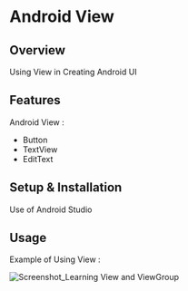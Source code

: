 # Android View

## Overview
Using View in Creating Android UI

## Features
Android View :
- Button
- TextView
- EditText

## Setup & Installation 
Use of Android Studio

## Usage
Example of Using View :

![Screenshot_Learning View and ViewGroup](https://user-images.githubusercontent.com/56164259/68088598-59b20f80-fe93-11e9-852d-100761101929.png)

